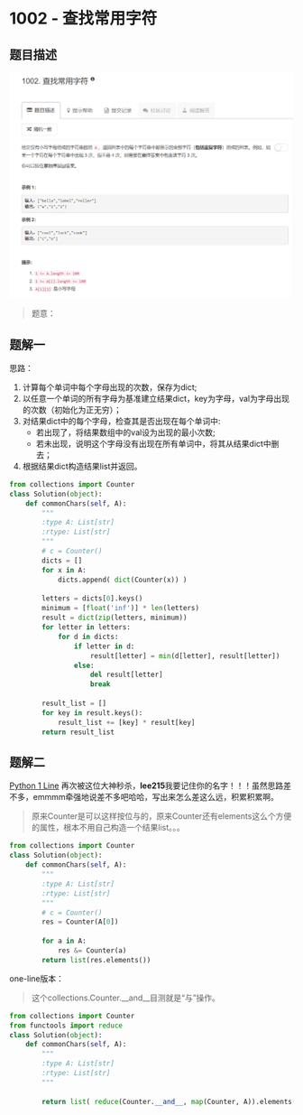 # 1002 - 查找常用字符

## 题目描述
![problem](images/1002.png)

>题意：  



## 题解一
思路：  
1. 计算每个单词中每个字母出现的次数，保存为dict;
2. 以任意一个单词的所有字母为基准建立结果dict，key为字母，val为字母出现的次数（初始化为正无穷）；
3. 对结果dict中的每个字母，检查其是否出现在每个单词中:
    - 若出现了，将结果数组中的val设为出现的最小次数;
    - 若未出现，说明这个字母没有出现在所有单词中，将其从结果dict中删去；
4. 根据结果dict构造结果list并返回。

```python
from collections import Counter
class Solution(object):
    def commonChars(self, A):
        """
        :type A: List[str]
        :rtype: List[str]
        """
        # c = Counter()
        dicts = []
        for x in A:
            dicts.append( dict(Counter(x)) ) 
        
        letters = dicts[0].keys()
        minimum = [float('inf')] * len(letters)
        result = dict(zip(letters, minimum))
        for letter in letters:
            for d in dicts:
                if letter in d:
                    result[letter] = min(d[letter], result[letter])
                else:
                    del result[letter]
                    break
        
        result_list = []
        for key in result.keys():
            result_list += [key] * result[key]
        return result_list
```


## 题解二
[Python 1 Line](https://leetcode.com/problems/find-common-characters/discuss/247560/Python-1-Line)
再次被这位大神秒杀，**lee215**我要记住你的名字！！！虽然思路差不多，emmmm牵强地说差不多吧哈哈，写出来怎么差这么远，积累积累啊。  
>原来Counter是可以这样按位与的，原来Counter还有elements这么个方便的属性，根本不用自己构造一个结果list。。。

```python
from collections import Counter
class Solution(object):
    def commonChars(self, A):
        """
        :type A: List[str]
        :rtype: List[str]
        """
        # c = Counter()
        res = Counter(A[0]) 

        for a in A:
            res &= Counter(a)
        return list(res.elements())
```

one-line版本：  
>这个collections.Counter.\__and__目测就是“与”操作。


```python
from collections import Counter
from functools import reduce 
class Solution(object):
    def commonChars(self, A):
        """
        :type A: List[str]
        :rtype: List[str]
        """

        return list( reduce(Counter.__and__, map(Counter, A)).elements() )
```
